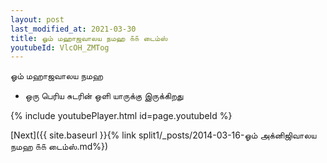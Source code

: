 ```yaml
---
layout: post
last_modified_at: 2021-03-30
title: ஓம் மஹாஜவாலய நமஹ ௧௧ டைம்ஸ்
youtubeId: VlcOH_ZMTog
---
```

 
 
 ஓம் மஹாஜவாலய நமஹ  
 
 -  ஒரு பெரிய சுடரின் ஒளி யாருக்கு இருக்கிறது 
 
  
 
  
 
 
 
 
 
 


{% include youtubePlayer.html id=page.youtubeId %}
 
[Next]({{ site.baseurl }}{% link  split1/_posts/2014-03-16-ஓம் அக்னிஜிவாலய நமஹ ௧௧ டைம்ஸ்.md%})
 
